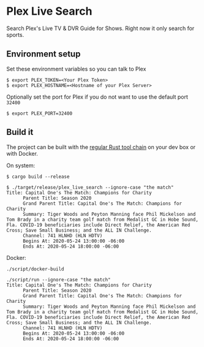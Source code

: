 # Plex Live Search
Search Plex's Live TV &amp; DVR Guide for Shows. Right now it only search for sports.

## Environment setup

Set these environment variables so you can talk to Plex
```
$ export PLEX_TOKEN=<Your Plex Token>
$ export PLEX_HOSTNAME=<Hostname of your Plex Server>
```

Optionally set the port for Plex if you do not want to use the default port `32400`
```
$ export PLEX_PORT=32400
```

## Build it

The project can be built with the [regular Rust tool chain](https://www.rust-lang.org/tools/install) on your dev box or with Docker.

On system:
```
$ cargo build --release

$ ./target/release/plex_live_search --ignore-case "the match"
Title: Capital One's The Match: Champions for Charity
      Parent Title: Season 2020
      Grand Parent Title: Capital One's The Match: Champions for Charity
      Summary: Tiger Woods and Peyton Manning face Phil Mickelson and Tom Brady in a charity team golf match from Medalist GC in Hobe Sound, Fla. COVID-19 beneficiaries include Direct Relief, the American Red Cross; Save Small Business; and the ALL IN Challenge.
      Channel: 741 HLNHD (HLN HDTV)
      Begins At: 2020-05-24 13:00:00 -06:00
      Ends At: 2020-05-24 18:00:00 -06:00
```

Docker:
```
./script/docker-build

./script/run --ignore-case "the match"
Title: Capital One's The Match: Champions for Charity
      Parent Title: Season 2020
      Grand Parent Title: Capital One's The Match: Champions for Charity
      Summary: Tiger Woods and Peyton Manning face Phil Mickelson and Tom Brady in a charity team golf match from Medalist GC in Hobe Sound, Fla. COVID-19 beneficiaries include Direct Relief, the American Red Cross; Save Small Business; and the ALL IN Challenge.
      Channel: 741 HLNHD (HLN HDTV)
      Begins At: 2020-05-24 13:00:00 -06:00
      Ends At: 2020-05-24 18:00:00 -06:00
```
